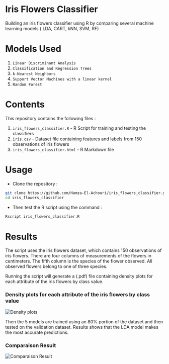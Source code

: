 # Iris Flowers Classifier
Building an iris flowers classifier using R by comparing several machine learning models ( LDA, CART, kNN, SVM, RF) 

# Models Used
1. `Linear Discriminant Analysis`
2. `Classification and Regression Trees`
3. `k-Nearest Neighbors`
4. `Support Vector Machines with a linear kernel`
5. `Random Forest`


# Contents
This repository contains the following files :

1. `iris_flowers_classifier.R` - R Script for training and testing the classifiers
2. `iris.csv` - Dataset file containing features and labels from 150 observations of iris flowers
3. `iris_flowers_classifier.html` - R Markdown file

# Usage
* Clone the repository :
```bash
git clone https://github.com/Hamza-El-Achouri/iris_flowers_classifier.git
cd iris_flowers_classifier
```

* Then test the R script using the command :
```bash
Rscript iris_flowers_classifier.R
```

# Results
The script uses the iris flowers dataset, which contains 150 observations of iris flowers. There are four columns of measurements of the flowers in centimeters. The fifth column is the species of the flower observed. All observed flowers belong to one of three species.

Running the script will generate a (.pdf) file containing density plots for each attribute of the iris flowers by class value.
### Density plots for each attribute of the iris flowers by class value
![Density plots](https://i.imgur.com/5ztY2RA.png)

Then the 5 models are trained using an 80% portion of the dataset and then tested on the validation dataset. Results shows that the LDA model makes the most accurate predictions.
### Comparaison Result
![Comparaison Result](https://i.imgur.com/m2jxUS4.png)
